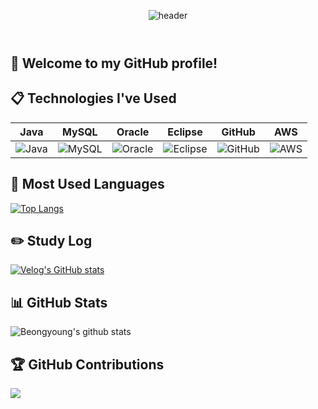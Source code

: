 <header align="center">
  
![header](https://capsule-render.vercel.app/api?type=cylinder&color=000000&height=150&section=header&text=ByungYoung&fontColor=ffffff&fontSize=70&animation=fadeIn&fontAlignY=55)  
</header>

## 👋 Welcome to my GitHub profile!

## 📋 Technologies I've Used

| Java | MySQL | Oracle | Eclipse | GitHub | AWS |
|:----:|:-----:|:------:|:-------:|:------:|:---:|
| <img src="https://img.shields.io/badge/JAVA-007396?style=for-the-badge&logo=java&logoColor=white" alt="Java"> | <img src="https://img.shields.io/badge/MySQL-4479A1?style=for-the-badge&logo=MySQL&logoColor=white" alt="MySQL"> | <img src="https://img.shields.io/badge/Oracle-F80000?style=for-the-badge&logo=Oracle&logoColor=white" alt="Oracle"> | <img src="https://img.shields.io/badge/Eclipse-2C2255?style=for-the-badge&logo=Eclipse%20IDE&logoColor=white" alt="Eclipse"> | <img src="https://img.shields.io/badge/github-181717?style=for-the-badge&logo=github&logoColor=white" alt="GitHub"> | <img src="https://img.shields.io/badge/aws-232F3E?style=for-the-badge&logo=aws&logoColor=white" alt="AWS"> |

## 🥇 Most Used Languages

[![Top Langs](https://github-readme-stats.vercel.app/api/top-langs/?username=beongyoung&layout=compact)](https://github.com/anuraghazra/github-readme-stats)

## ✏️ Study Log

[![Velog's GitHub stats](https://velog-readme-stats.vercel.app/api?name=beongyoung&color=dark)](https://velog.io/@beongyoung)

## 📊 GitHub Stats

![Beongyoung's github stats](https://github-readme-stats.vercel.app/api?username=beongyoung&show_icons=true&theme=tokyonight)

## 🏆 GitHub Contributions

<a href="https://opgc.me/#/users/beongyoung" target="_blank"><img src="https://api.opgc.me/githubs/users/beongyoung/tag/?theme=basic" /></a>
